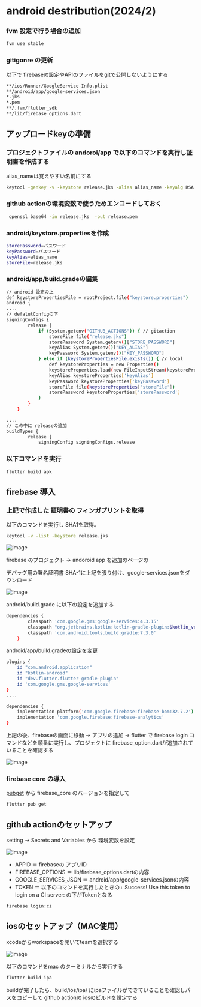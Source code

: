 # android destribution(2024/2)

### fvm 設定で行う場合の追加
``` sh
fvm use stable
```

### gitigonre の更新

以下で firebaseの設定やAPIのファイルをgitで公開しないようにする
```sh
**/ios/Runner/GoogleService-Info.plist
**/android/app/google-services.json
*.jks
*.pem
**/.fvm/flutter_sdk
**/lib/firebase_options.dart
```

## アップロードkeyの準備

### プロジェクトファイルの andoroi/app で以下のコマンドを実行し証明書を作成する
alias_nameは覚えやすい名前にする

```sh
keytool -genkey -v -keystore release.jks -alias alias_name -keyalg RSA -keysize 2048 -validity 10000
```

### github actionの環境変数で使うためエンコードしておく
```sh
 openssl base64 -in release.jks  -out release.pem 
```

### android/keystore.propertiesを作成
```sh
storePassword=パスワード
keyPassword=パスワード
keyAlias=alias_name
storeFile=release.jks
```

### android/app/build.gradeの編集
```sh
// android 設定の上
def keystorePropertiesFile = rootProject.file("keystore.properties")
android {
....
// defalutConfigの下
signingConfigs {
        release {
            if (System.getenv("GITHUB_ACTIONS")) { // gitaction
                storeFile file("release.jks")
                storePassword System.getenv()["STORE_PASSWORD"]
                keyAlias System.getenv()["KEY_ALIAS"]
                keyPassword System.getenv()["KEY_PASSWORD"]
            } else if (keystorePropertiesFile.exists()) { // local
                def keystoreProperties = new Properties()
                keystoreProperties.load(new FileInputStream(keystorePropertiesFile))
                keyAlias keystoreProperties['keyAlias']
                keyPassword keystoreProperties['keyPassword']
                storeFile file(keystoreProperties['storeFile'])
                storePassword keystoreProperties['storePassword']
            }
        }
    }

....
// この中に releaseの追加
buildTypes {
        release {
            signingConfig signingConfigs.release

```

### 以下コマンドを実行
```sh
flutter build apk
```




## firebase 導入


### 上記で作成した 証明書の フィンガプリントを取得
以下のコマンドを実行し SHA1を取得。
```sh
keytool -v -list -keystore release.jks
```
![image](https://github.com/rensawamo/firebase_destribution/assets/106803080/44cc26e4-e5ed-4bf8-8b68-8bc4d833ed4c)

firebase のプロジェクト → andoroid app  を追加のページの 



デバッグ用の署名証明書 SHA-1に上記を張り付け、google-services.jsonをダウンロード


![image](https://github.com/rensawamo/firebase_destribution/assets/106803080/f781ba07-a01c-474d-bf35-05eda06e7b32)



android/build.grade に以下の設定を追加する
```sh
dependencies {
        classpath 'com.google.gms:google-services:4.3.15'
        classpath "org.jetbrains.kotlin:kotlin-gradle-plugin:$kotlin_version"
        classpath 'com.android.tools.build:gradle:7.3.0'
    }
```


android/app/build.gradeの設定を変更
```sh
plugins {
    id "com.android.application"
    id "kotlin-android"
    id "dev.flutter.flutter-gradle-plugin"
    id 'com.google.gms.google-services'
}
....

dependencies {
    implementation platform('com.google.firebase:firebase-bom:32.7.2')
    implementation 'com.google.firebase:firebase-analytics'
}
```

上記の後、firebaseの画面に移動 → アプリの追加 → flutter で
firebase login コマンドなどを順番に実行し、プロジェクトに firebase_option.dartが追加されていることを確認する

![image](https://github.com/rensawamo/firebase_destribution/assets/106803080/3ed7ca87-d419-4bb5-9bc8-2b831be7b779)


### firebase core の導入
[pubget](https://pub.dev/)
から firebase_core のバージョンを指定して

```sh
flutter pub get
```

## github actionのセットアップ
setting  →   Secrets and Variables   から 環境変数を設定

![image](https://github.com/rensawamo/firebase_destribution/assets/106803080/0f604f02-00ea-442c-a70c-cff2d87c555a)

- APPID   ＝ firebaseの アプリID
- FIREBASE_OPTIONS  ＝ lib/firebase_options.dartの内容
- GOOGLE_SERVICES_JSON  ＝ android/app/google-services.jsonの内容
- TOKEN  ＝ 
以下のコマンドを実行したときの+  Success! Use this token to login on a CI server: の下がTokenとなる
```sh
firebase login:ci
```


## iosのセットアップ（MAC使用）

xcodeからworkspaceを開いてteamを選択する

![image](https://github.com/rensawamo/firebase_destribution/assets/106803080/5d3aae53-cdf2-4b5f-b50d-55be96c804a3)

以下のコマンドをmac のターミナルから実行する

```sh
flutter build ipa
```

buildが完了したら、build/ios/ipa/ にipaファイルができていることを確認しパスをコピーして
github actionの iosのビルドを設定する


